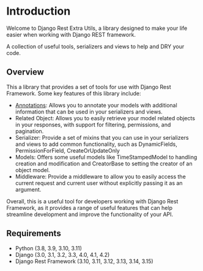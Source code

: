 # Introduction

Welcome to Django Rest Extra Utils, a library designed to make your life easier when working with Django REST framework.

A collection of useful tools, serializers and views to help and DRY your code.

## Overview

This a library that provides a set of tools for use with Django Rest Framework. Some key features of this library
include:

- [Annotations](/annotation/): Allows you to annotate your models with additional information that can be used in your 
  serializers and views.
- Related Object: Allows you to easily retrieve your model related objects in your responses, with support for
  filtering, permissions, and pagination.
- Serializer: Provide a set of mixins that you can use in your serializers and views to add common functionality, such
  as DynamicFields, PermissionForField, CreateOrUpdateOnly
- Models: Offers some useful models like TimeStampedModel to handling creation and modification and CreatorBase to
  setting the creator of an object model.
- Middleware: Provide a middleware to allow you to easily access the current request and current user without explicitly
  passing it as an argument.

Overall, this is a useful tool for developers working with Django Rest Framework, as it provides a range of useful
features that can help streamline development and improve the functionality of your API.


## Requirements

- Python (3.8, 3.9, 3.10, 3.11)
- Django (3.0, 3.1, 3.2, 3.3, 4.0, 4.1, 4.2)
- Django Rest Framework (3.10, 3.11, 3.12, 3.13, 3.14, 3.15)